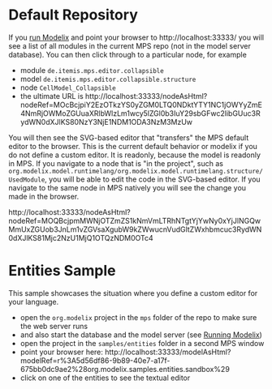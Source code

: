 # Default Repository

If you [run Modelix](https://github.com/modelix/modelix/wiki/Running-Modelix) and point your browser to http://localhost:33333/ you will see a list of all modules in the current MPS repo (not in the model server database). You can then click through to a particular node, for example
- module `de.itemis.mps.editor.collapsible`
- model `de.itemis.mps.editor.collapsible.structure`
- node `CellModel_Collapsible`
- the ultimate URL is http://localhost:33333/nodeAsHtml?nodeRef=MOcBcjpiY2EzOTkzYS0yZGM0LTQ0NDktYTY1NC1jOWYyZmE4NmRjOWMoZGUuaXRlbWlzLm1wcy5lZGl0b3IuY29sbGFwc2libGUuc3RydWN0dXJlKS80NzY3NjE1NDM1ODA3NzM3MzUw

You will then see the SVG-based editor that "transfers" the MPS default editor to the browser. This is the current default behavior or modelix if you do not define a custom editor. It is readonly, because the model is readonly in MPS. If you navigate to a node that is "in the project", such as `org.modelix.model.runtimelang/org.modelix.model.runtimelang.structure/UsedModule`, you will be able to edit the code in the SVG-based editor. If you navigate to the same node in MPS natively you will see the change you made in the browser.


http://localhost:33333/nodeAsHtml?nodeRef=MOQBcjpmMWNjOTZmZS1kNmVmLTRhNTgtYjYwNy0xYjJlNGQwMmUxZGUob3JnLm1vZGVsaXgubW9kZWwucnVudGltZWxhbmcuc3RydWN0dXJlKS81Mjc2NzU1MjQ1OTQzNDM0OTc4

# Entities Sample

This sample showcases the situation where you define a custom editor for your language.

- open the `org.modelix` project in the `mps` folder of the repo to make sure the web server runs
- and also start the database and the model server (see [Running Modelix](https://github.com/modelix/modelix/wiki/Running-Modelix))
- open the project in the `samples/entities` folder in a second MPS window
- point your browser here: http://localhost:33333/modelAsHtml?modelRef=r%3A5d56df86-9b89-40e7-a17f-675bb0dc9ae2%28org.modelix.samples.entities.sandbox%29
- click on one of the entities to see the textual editor

